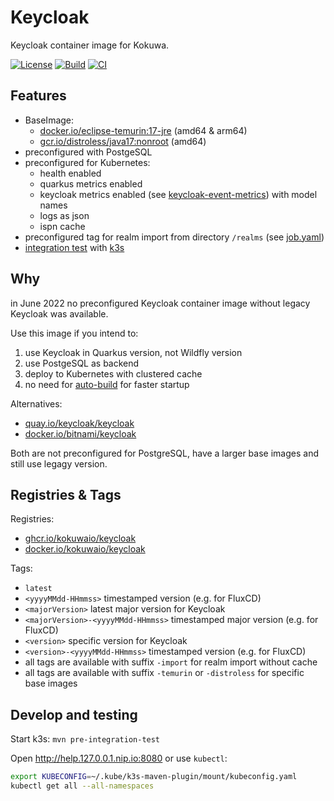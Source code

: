 # Keycloak

Keycloak container image for Kokuwa.

[![License](https://img.shields.io/github/license/kokuwaio/keycloak.svg?label=License)](https://github.com/kokuwaio/keycloak/blob/main/LICENSE)
[![Build](https://img.shields.io/github/actions/workflow/status/kokuwaio/keycloak/build.yaml?branch=main&label=Build)](https://github.com/kokuwaio/keycloak/actions/workflows/build.yaml)
[![CI](https://img.shields.io/github/actions/workflow/status/kokuwaio/keycloak/ci.yaml?branch=main&label=Lint)](https://github.com/kokuwaio/keycloak/actions/workflows/ci.yaml)

## Features

- BaseImage:
  - [docker.io/eclipse-temurin:17-jre](https://hub.docker.com/_/eclipse-temurin) (amd64 & arm64)
  - [gcr.io/distroless/java17:nonroot](https://gcr.io/distroless/java17:nonroot) (amd64)
- preconfigured with PostgeSQL
- preconfigured for Kubernetes:
  - health enabled
  - quarkus metrics enabled
  - keycloak metrics enabled (see [keycloak-event-metrics](https://github.com/kokuwaio/keycloak-event-metrics)) with model names
  - logs as json
  - ispn cache
- preconfigured tag for realm import from directory `/realms` (see [job.yaml](/src/test/k3s/keycloak/job.yaml))
- [integration test](/src/test/k3s) with [k3s](https://k3s.io/)

## Why

in June 2022 no preconfigured Keycloak container image without legacy Keycloak was available.

Use this image if you intend to:

1. use Keycloak in Quarkus version, not Wildfly version
1. use PostgeSQL as backend
1. deploy to Kubernetes with clustered cache
1. no need for [auto-build](https://www.keycloak.org/server/configuration#_the_auto_build_option_automatic_detection_when_the_server_needs_a_build) for faster startup

Alternatives:

- [quay.io/keycloak/keycloak](https://quay.io/repository/keycloak/keycloak)
- [docker.io/bitnami/keycloak](https://hub.docker.com/r/bitnami/keycloak)

Both are not preconfigured for PostgreSQL, have a larger base images and still use legagy version.

## Registries & Tags

Registries:

- [ghcr.io/kokuwaio/keycloak](https://github.com/kokuwaio/keycloak/pkgs/container/keycloak)
- [docker.io/kokuwaio/keycloak](https://hub.docker.com/r/kokuwaio/keycloak)

Tags:

- `latest`
- `<yyyyMMdd-HHmmss>` timestamped version (e.g. for FluxCD)
- `<majorVersion>` latest major version for Keycloak
- `<majorVersion>-<yyyyMMdd-HHmmss>` timestamped major version (e.g. for FluxCD)
- `<version>` specific version for Keycloak
- `<version>-<yyyyMMdd-HHmmss>` timestamped version (e.g. for FluxCD)
- all tags are available with suffix `-import` for realm import without cache
- all tags are available with suffix `-temurin` or `-distroless` for specific base images

## Develop and testing

Start k3s: `mvn pre-integration-test`

Open <http://help.127.0.0.1.nip.io:8080> or use `kubectl`:

```sh
export KUBECONFIG=~/.kube/k3s-maven-plugin/mount/kubeconfig.yaml
kubectl get all --all-namespaces
```
